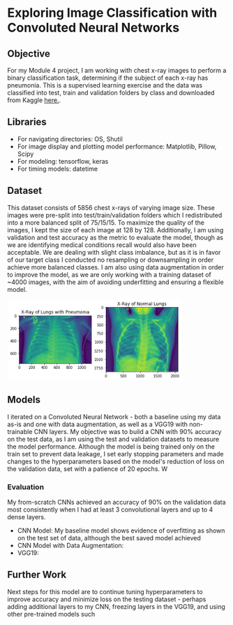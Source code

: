 # Exploring Image Classification with Convoluted Neural Networks


## Objective

For my Module 4 project, I am working with chest x-ray images to perform a binary classification task, determining if the subject of each x-ray has pneumonia. This is a supervised learning exercise and the data was classified into test, train and validation folders by class and downloaded from Kaggle [here.](https://www.kaggle.com/paultimothymooney/chest-xray-pneumonia).

## Libraries
* For navigating directories: OS, Shutil
* For image display and plotting model performance: Matplotlib, Pillow, Scipy
* For modeling: tensorflow, keras
* For timing models: datetime

## Dataset
This dataset consists of 5856 chest x-rays of varying image size. These images were pre-split into test/train/validation folders which I redistributed into a more balanced split of 75/15/15. To maximize the quality of the images, I kept the size of each image at 128 by 128. Additionally, I am using validation and test accuracy as the metric to evaluate the model, though as we are identifying medical conditions recall would also have been acceptable. We are dealing with slight class imbalance, but as it is in favor of our target class I conducted no resampling or downsampling in order achieve more balanced classes. I am also using data augmentation in order to improve the model, as we are only working with a training dataset of ~4000 images, with the aim of avoiding underfitting and ensuring a flexible model.

<img src="images/Sample_XRays.png" alt="Sample X-Rays" style="width: 400px;"/>


## Models

I iterated on a Convoluted Neural Network - both a baseline using my data as-is and one with data augmentation, as well as a VGG19 with non-trainable CNN layers. My objective was to build a CNN with 90% accuracy on the test data, as I am using the test and validation datasets to measure the model performance. Although the model is being trained only on the train set to prevent data leakage, I set early stopping parameters and made changes to the hyperparameters based on the model's reduction of loss on the validation data, set with a patience of 20 epochs. W

### Evaluation

My from-scratch CNNs achieved an accuracy of 90% on the validation data most consistently when I had at least 3 convolutional layers and up to 4 dense layers. 

* CNN Model: My baseline model shows evidence of overfitting as shown on the test set of data, although the best saved model achieved 
* CNN Model with Data Augmentation:
* VGG19:


## Further Work
 
Next steps for this model are to continue tuning hyperparameters to improve accuracy and minimize loss on the testing dataset - perhaps adding additional layers to my CNN, freezing layers in the VGG19, and using other pre-trained models such 